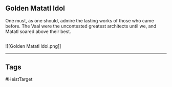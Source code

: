 ## Golden Matatl Idol
One must, as one should, admire the lasting works of those who came before.
The Vaal were the uncontested greatest architects until we,
and Matatl soared above their best.
## 
![[Golden Matatl Idol.png]]

---
## Tags
#HeistTarget